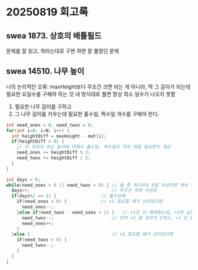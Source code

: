 # 20250819 회고록

## swea 1873. 상호의 배틀필드

문제를 잘 읽고, 하라는대로 구현 하면 잘 풀렸던 문제

## swea 14510. 나무 높이

나의 논리적인 오류: maxHeight보다 무조건 크면 되는 게 아니라, 딱 그 길이가 되는데 필요한 요일수를 구해야 하는 것
내 방식대로 풀면 항상 최소 일수가 나오지 못함

1. 필요한 나무 길이를 구하고
2. 그 나무 길이를 키우는데 필요한 홀수일, 짝수일 개수를 구해야 한다.

```java
int need_ones = 0, need_twos = 0;
for(int i=0; i<N; i++) {
  int heightDiff = maxHeight - mat[i];
  if(heightDiff > 0) {
    // 더 자라야 하는 높이에 대해서 홀수일, 짝수일이 각각 며칠 필요한지 계산
    need_ones += heightDiff % 2;
    need_twos += heightDiff / 2;
  }
}

int days = 0;
while(need_ones > 0 || need_twos > 0) {	// 둘 중 하나라도 0일 이상이면 계속 계산 진행해야 됨
  days++;								// 무조건 하루 카운트
  if(days%2 == 1) {					// 홀수날에
    if(need_ones > 0) {				// +1 필요할 때가 남아있다면
      need_ones--;
    }else if(need_twos - need_ones > 1) {	// +1은 다 채워줬는데, +2만 남았을 때: +2 해야 할 경우가 1개 남았을 때는 하루 쉬고 +2하는 게 더 이득이니까 이렇게 해줘야 한다.
      need_twos--; 						// 만약 +2 할 경우가 2개고, +1 은 0번이면; 짝수날에만 했을 때는 4일 소요/ 나눠서 하면 3일
      need_ones++;
    }
  }else {								// +2 필요할 때가 남아있다면
    if(need_twos > 0) {
      need_twos--;
    }
  }
}
```
